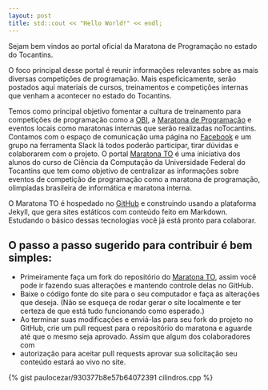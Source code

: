 ```yaml
---
layout: post
title: std::cout << "Hello World!" << endl;
---
```


Sejam bem vindos ao portal oficial da Maratona de Programação no estado do Tocantins.

O foco principal desse portal é reunir informações relevantes sobre as mais diversas competições de programação. Mais espeficicamente, serão postados aqui materiais de cursos, treinamentos e competições internas que venham a acontecer no estado do Tocantins.

Temos como principal objetivo fomentar a cultura de treinamento para competições de programação como a [OBI](http://olimpiada.ic.unicamp.br/), a [Maratona de Programação](http://maratona.ime.usp.br/) e eventos locais como maratonas internas que serão realizadas noTocantins. Contamos com o espaço de comunicação uma página no [Facebook](https://www.facebook.com/ACM-ICPC-at-Tocantins-483427145163330/?ref=hl) e um grupo na ferramenta Slack lá todos poderão participar, tirar dúvidas e colaborarem com o projeto.
O portal [Maratona TO](http://maratonato.github.io) é uma iniciativa dos alunos do curso de Ciência da Computação da Universidade Federal do Tocantins que tem como objetivo de centralizar as informações sobre eventos de competição de programação como a maratona de programação, olimpíadas brasileira de informática e maratona interna.

O Maratona TO é hospedado no [GitHub](https://github.com/maratonato) e construindo usando a plataforma Jekyll, que gera sites estáticos com conteúdo feito em Markdown. Estudando o básico dessas tecnologias você já está pronto para colaborar.

O passo a passo sugerido para contribuir é bem simples:
-
   - Primeiramente faça um fork do repositório do [Maratona TO](https://github.com/maratonato/maratonato.github.io), assim você pode ir fazendo suas alterações e mantendo controle delas no GitHub.
   - Baixe o código fonte do site para o seu computador e faça as alterações que deseja. (Não se esqueça de rodar gerar o site localmente e ter certeza de que está tudo funcionando como esperado.)
   - Ao terminar suas modificações e enviá-las para seu fork do projeto no GitHub, crie um pull request para o repositório do maratona e aguarde até que o mesmo seja aprovado. Assim que algum dos colaboradores com
   - autorização para aceitar pull requests aprovar sua solicitação seu conteúdo estará ao vivo no site.

{% gist paulocezar/930377b8e57b64072391 cilindros.cpp %}
